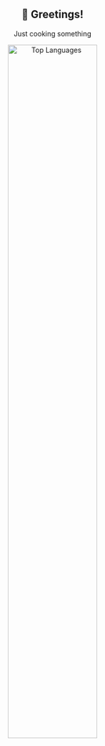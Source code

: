 <h2 align="center">👋 Greetings!</h2>
<p align="center">Just cooking something</p>

<p align="center">
  <img src="https://github-readme-stats.vercel.app/api/top-langs/?username=ArmaLv&layout=compact&bg_color=1e1e24&title_color=ff69b4&text_color=f0f0f0&icon_color=ffb6c1&border_color=ff69b4" alt="Top Languages" style="width: 60%;" />
</p>

